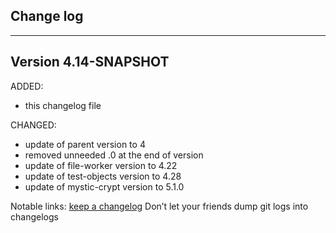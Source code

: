 ## Change log
----------------------

Version 4.14-SNAPSHOT
-------------

ADDED:
 
- this changelog file

CHANGED:

- update of parent version to 4
- removed unneeded .0 at the end of version
- update of file-worker version to 4.22
- update of test-objects version to 4.28
- update of mystic-crypt version to 5.1.0

Notable links:
[keep a changelog](http://keepachangelog.com/en/1.0.0/) Don’t let your friends dump git logs into changelogs
